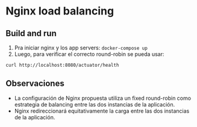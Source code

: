 # Nginx load balancing

## Build and run

1. Pra iniciar nginx y los app servers: `docker-compose up`
2. Luego, para verificar el correcto round-robin se pueda usar:
 
`curl http://localhost:8080/actuator/health`  


## Observaciones

- La configuración de Nginx propuesta utiliza un fixed round-robin como estrategia de balancing entre las dos instancias de la aplicación.
- Nginx redireccionará equitativamente la carga entre las dos instancias de la aplicación.


